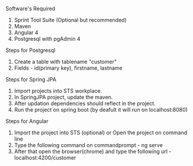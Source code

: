 
Software's Required
1) Sprint Tool Suite (Optional but recommended)
2) Maven
3) Angular 4
4) Postgresql with pgAdmin 4

Steps for Postgresql
1) Create a table with tablename "customer"
2) Fields - id(primary key), firstname, lastname

Steps for Spring JPA
1) Import projects into STS workplace.
2) In SpringJPA project, update the maven.
3) After updation dependencies should reflect in the project.
4) Run the project on spring boot (by deafult it will run on localhost:8080)

Steps for Angular
1) Import the project into STS (optional)
		or
   Open the project on command line
2) Type the following command on commandprompt - ng serve
3) After that open the browser(chrome) and type the following url -
localhost:4200/customer 

